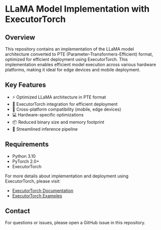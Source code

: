 # LLaMA Model Implementation with ExecutorTorch

## Overview
This repository contains an implementation of the LLaMA model architecture converted to PTE (Parameter-Transformers-Efficient) format, optimized for efficient deployment using ExecutorTorch. This implementation enables efficient model execution across various hardware platforms, making it ideal for edge devices and mobile deployment.

## Key Features
- ⚡ Optimized LLaMA architecture in PTE format
- 🚀 ExecutorTorch integration for efficient deployment
- 📱 Cross-platform compatibility (mobile, edge devices)
- 💻 Hardware-specific optimizations
- 📦 Reduced binary size and memory footprint
- 🔄 Streamlined inference pipeline

## Requirements
- Python 3.10
- PyTorch 2.0+
- ExecutorTorch

For more details about implementation and deployment using ExecutorTorch, please visit:
- [ExecutorTorch Documentation](https://github.com/pytorch/executorch/tree/main)
- [ExecutorTorch Examples](https://github.com/pytorch/executorch/tree/main/examples)

## Contact
For questions or issues, please open a GitHub issue in this repository.

